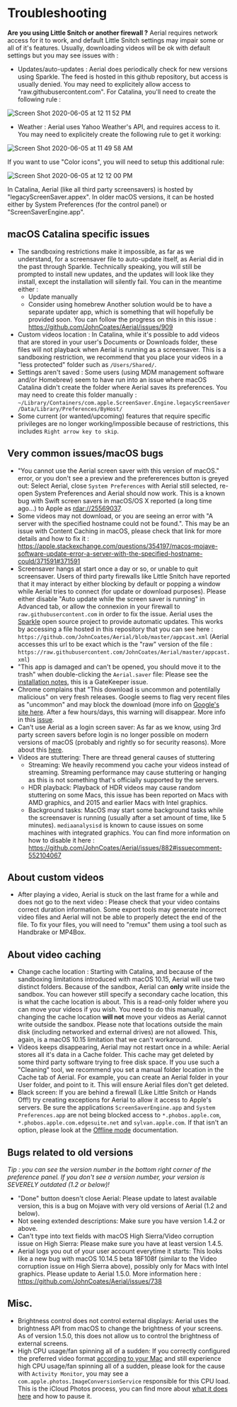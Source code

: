 # Troubleshooting

**Are you using Little Snitch or another firewall ?** Aerial requires network access for it to work, and default Little Snitch settings may impair some or all of it's features. Usually, downloading videos will be ok with default settings but you may see issues with :

- Updates/auto-updates : Aerial does periodically check for new versions using Sparkle. The feed is hosted in this github repository, but access is usually denied. You may need to explicitely allow access to "raw.githubusercontent.com". For Catalina, you'll need to create the following rule : 

![Screen Shot 2020-06-05 at 12 11 52 PM](https://user-images.githubusercontent.com/28914268/83914406-056f5680-a726-11ea-905d-821ccabd0469.png)

- Weather : Aerial uses Yahoo Weather's API, and requires access to it. You may need to explicitely create the following rule to get it working:

![Screen Shot 2020-06-05 at 11 49 58 AM](https://user-images.githubusercontent.com/28914268/83912708-2a15ff00-a723-11ea-844d-9f6b9b18fbe8.png)

If you want to use "Color icons", you will need to setup this additional rule: 

![Screen Shot 2020-06-05 at 12 12 00 PM](https://user-images.githubusercontent.com/28914268/83914411-06a08380-a726-11ea-8f03-58400ce5a4a7.png)

In Catalina, Aerial (like all third party screensavers) is hosted by "legacyScreenSaver.appex". In older macOS versions, it can be hosted either by System Preferences (for the control panel) or "ScreenSaverEngine.app". 

## macOS Catalina specific issues

- The sandboxing restrictions make it impossible, as far as we understand, for a screensaver file to auto-update itself, as Aerial did in the past through Sparkle. Technically speaking, you will still be prompted to install new updates, and the updates will look like they install, except the installation will silently fail. You can in the meantime either :
  - Update manually
  - Consider using homebrew
Another solution would be to have a separate updater app, which is something that will hopefully be provided soon. You can follow the progress on this in this issue : https://github.com/JohnCoates/Aerial/issues/909
- Custom videos location : In Catalina, while it's possible to add videos that are stored in your user's Documents or Downloads folder, these files will not playback when Aerial is running as a screensaver. This is a sandboxing restriction, we recommend that you place your videos in a "less protected" folder such as `/Users/Shared/`.
- Settings aren't saved : Some users (using MDM management software and/or Homebrew) seem to have run into an issue where macOS Catalina didn't create the folder where Aerial saves its preferences. You may need to create this folder manually : `~/Library/Containers/com.apple.ScreenSaver.Engine.legacyScreenSaver/Data/Library/Preferences/ByHost/`
- Some current (or wanted/upcoming) features that require specific privileges are no longer working/impossible because of restrictions, this includes `Right arrow key to skip`.

## Very common issues/macOS bugs

- "You cannot use the Aerial screen saver with this version of macOS." error, or you don't see a preview and the prefererences button is greyed out: Select Aerial, close `System Preferences` with Aerial still selected, re-open System Preferences and Aerial should now work. This is a known bug with Swift screen savers in macOS/OS X reported (a long time ago...) to Apple as [rdar://25569037](http://www.openradar.me/25569037).
- Some videos may not download, or you are seeing an error with "A server with the specified hostname could not be found.". This may be an issue with Content Caching in macOS, please check that link for more details and how to fix it : https://apple.stackexchange.com/questions/354197/macos-mojave-software-update-error-a-server-with-the-specified-hostname-could/371591#371591
- Screensaver hangs at start once a day or so, or unable to quit screensaver. Users of third party firewalls like Little Snitch have reported that it may interact by either blocking by default or popping a window while Aerial tries to connect (for update or download purposes). Please either disable "Auto update while the screen saver is running" in Advanced tab, or allow the connexion in your firewall to `raw.githubusercontent.com` in order to fix the issue. Aerial uses the [Sparkle](https://sparkle-project.org) open source project to provide automatic updates. This works by accessing a file hosted in this repository that you can see here : `https://github.com/JohnCoates/Aerial/blob/master/appcast.xml` (Aerial accesses this url to be exact which is the "raw" version of the file : `https://raw.githubusercontent.com/JohnCoates/Aerial/master/appcast.xml`)
- "This app is damaged and can't be opened, you should move it to the trash" when double-clicking the `Aerial.saver` file: Please see the [installation notes](Installation.md), this is a GateKeeper issue.
- Chrome complains that "This download is uncommon and potentilally malicious" on very fresh releases. Google seems to flag very recent files as "uncommon" and may block the download (more info on [Google's site here](https://support.google.com/chrome/answer/6261569). After a few hours/days, this warning will disappear. More info in this [issue](https://github.com/JohnCoates/Aerial/issues/759#issuecomment-489616050).
- Can't use Aerial as a login screen saver: As far as we know, using 3rd party screen savers before login is no longer possible on modern versions of macOS (probably and rightly so for security reasons). More about this [here](https://github.com/JohnCoates/Aerial/issues/571).
- Videos are stuttering: There are thread general causes of stuttering
  + Streaming: We heavily recommend you cache your videos instead of streaming. Streaming performance may cause stuttering or hanging as this is not something that's officially supported by the servers. 
  + HDR playback: Playback of HDR videos may cause random stuttering on some Macs, this issue has been reported on Macs with AMD graphics, and 2015 and earlier Macs with Intel graphics.
  + Background tasks: MacOS may start some background tasks while the screensaver is running (usually after a set amount of time, like 5 minutes). `mediaanalysisd` is known to cause issues on some machines with integrated graphics. You can find more information on how to disable it here : https://github.com/JohnCoates/Aerial/issues/882#issuecomment-552104067

## About custom videos

- After playing a video, Aerial is stuck on the last frame for a while and does not go to the next video : Please check that your video contains correct duration information. Some export tools may generate incorrect video files and Aerial will not be able to properly detect the end of the file. To fix your files, you will need to "remux" them using a tool such as Handbrake or MP4Box.

## About video caching

- Change cache location : Starting with Catalina, and because of the sandboxing limitations introduced with macOS 10.15, Aerial will use two distinct folders. Because of the sandbox, Aerial can **only** write inside the sandbox. You can however still specify a secondary cache location, this is what the cache location is about. This is a read-only folder where you can move your videos if you wish. You need to do this manually, changing the cache location **will not** move your videos as Aerial cannot write outside the sandbox. Please note that locations outside the main disk (including networked and external drives) are not allowed. This, again, is a macOS 10.15 limitation that we can't workaround.  
- Videos keeps disappearing, Aerial may not restart once in a while: Aerial stores all it's data in a Cache folder. This cache may get deleted by some third party software trying to free disk space. If you use such a "Cleaning" tool, we recommend you set a manual folder location in the Cache tab of Aerial. For example, you can create an Aerial folder in your User folder, and point to it. This will ensure Aerial files don't get deleted.
- Black screen: If you are behind a firewall (Like Little Snitch or Hands Off!) try creating exceptions for Aerial to allow it access to Apple's servers. Be sure the applications `ScreenSaverEngine.app` and `System Preferences.app` are not being blocked access to `*.phobos.apple.com`, `*.phobos.apple.com.edgesuite.net` and `sylvan.apple.com`. If that isn't an option, please look at the [Offline mode](OfflineMode.md) documentation.

## Bugs related to old versions
*Tip : you can see the version number in the bottom right corner of the preference panel. If you don't see a version number, your version is SEVERELY outdated (1.2 or below)!*

- "Done" button doesn't close Aerial: Please update to latest available version, this is a bug on Mojave with very old versions of Aerial (1.2 and below).
- Not seeing extended descriptions: Make sure you have version 1.4.2 or above.
- Can't type into text fields with macOS High Sierra/Video corruption issue on High Sierra: Please make sure you have at least version 1.4.5.
- Aerial logs you out of your user account everytime it starts: This looks like a new bug with macOS 10.14.5 beta 18F108f (similar to the Video corruption issue on High Sierra above), possibly only for Macs with Intel graphics. Please update to Aerial 1.5.0. More information here : https://github.com/JohnCoates/Aerial/issues/738

## Misc.

- Brightness control does not control external displays: Aerial uses the brightness API from macOS to change the brightness of your screens. As of version 1.5.0, this does not allow us to control the brightness of external screens.
- High CPU usage/fan spinning all of a sudden: If you correctly configured the preferred video format [according to your Mac](HardwareDecoding.md) and still experience high CPU usage/fan spinning all of a sudden, please look for the cause with `Activity Monitor`, you may see a `com.apple.photos.ImageConversionService` responsible for this CPU load. This is the iCloud Photos process, you can find more about [what it does here](https://support.apple.com/en-gu/HT204264) and how to pause it.

